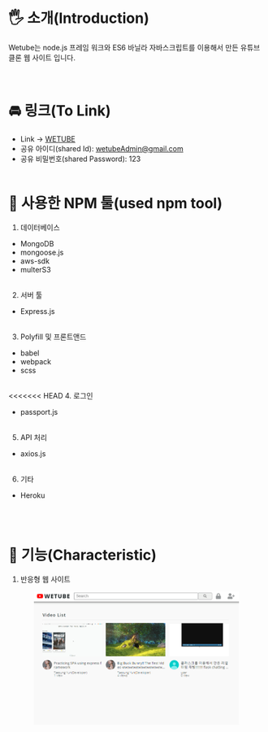 # 🖐 소개(Introduction)

Wetube는 node.js 프레임 워크와 ES6 바닐라 자바스크립트를 이용해서 만든 유튜브 클론 웹 사이트 입니다.
<br/>
<br/>
<br/>

# 🚘 링크(To Link)

- Link -> [WETUBE](https://secret-savannah-99819.herokuapp.com/)
- 공유 아이디(shared Id): wetubeAdmin@gmail.com
- 공유 비밀번호(shared Password): 123
  <br/>
  <br/>

# 🔨 사용한 NPM 툴(used npm tool)

1. 데이터베이스

- MongoDB
- mongoose.js
- aws-sdk
- multerS3
  <br/>
  <br/>

2. 서버 툴

- Express.js
  <br/>
  <br/>

3. Polyfill 및 프론트앤드

- babel
- webpack
- scss
  <br/>
  <br/>

<<<<<<< HEAD 4. 로그인

- passport.js
  <br/>
  <br/>

5. API 처리

- axios.js
  <br/>
  <br/>

6. 기타

- Heroku

<br/>
<br/>

# 📢 기능(Characteristic)

1. 반응형 웹 사이트
<p align="center"><img src="images/반응형.gif" width="80%"/></div>
